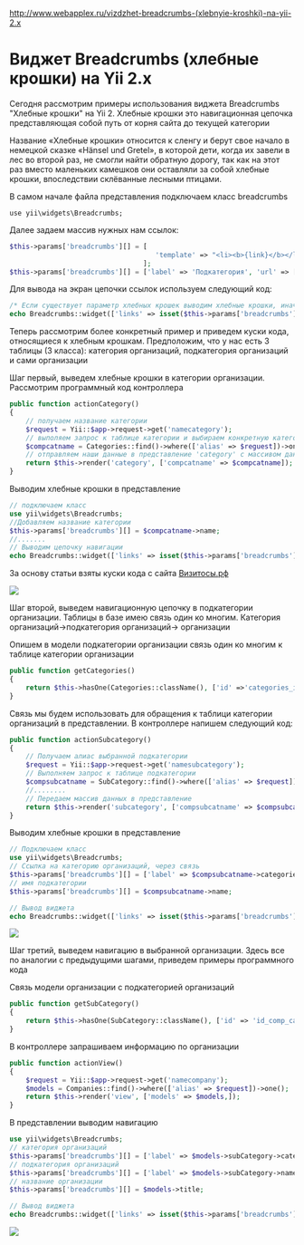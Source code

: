 http://www.webapplex.ru/vizdzhet-breadcrumbs-(xlebnyie-kroshki)-na-yii-2.x

# Виджет Breadcrumbs (хлебные крошки) на Yii 2.x

Сегодня рассмотрим примеры использования виджета Breadcrumbs "Хлебные крошки" на Yii 2. Хлебные крошки это навигационная цепочка представляющая собой путь от корня сайта до текущей категории

Название «Хлебные крошки» относится к сленгу и берут свое начало в немецкой сказке «Hänsel und Gretel», в которой дети, когда их завели в лес во второй раз, не смогли найти обратную дорогу, так как на этот раз вместо маленьких камешков они оставляли за собой хлебные крошки, впоследствии склёванные лесными птицами.

В самом начале файла представления подключаем класс breadcrumbs

```
use yii\widgets\Breadcrumbs;
```

Далее задаем массив нужных нам ссылок:

```php
$this->params['breadcrumbs'][] = [
                                    'template' => "<li><b>{link}</b></li>\n", //  шаблон для этой ссылки  'label' => 'Категория', // название ссылки 'url' => ['/category'] // сама ссылка
                                 ];
$this->params['breadcrumbs'][] = ['label' => 'Подкатегория', 'url' => ['/category/subcategory']];
```

Для вывода на экран цепочки ссылок используем следующий код:

```php
/* Если существует параметр хлебных крошек выводим хлебные крошки, иначе ни чего не выводим */
echo Breadcrumbs::widget(['links' => isset($this->params['breadcrumbs']) ? $this->params['breadcrumbs'] : [], ]);
```

Теперь рассмотрим более конкретный пример и приведем куски кода, относящиеся к хлебным крошкам. Предположим, что у нас есть 3 таблицы (3 класса): категория организаций, подкатегория организаций и сами организации

Шаг первый, выведем хлебные крошки в категории организации. Рассмотрим программный код контроллера

```php
public function actionCategory()
{
    // получаем название категории
    $request = Yii::$app->request->get('namecategory');
    // выполяем запрос к таблице категории и выбираем конкретную категорию организаций в которую мы зашли
    $compcatname = Categories::find()->where(['alias' => $reguest])->one();
    // отправляем наши данные в представление 'category' с массивом данных по этой категории
    return $this->render('category', ['compcatname' => $compcatname]); 
}
```
Выводим хлебные крошки в представление

```php
// подключаем класс
use yii\widgets\Breadcrumbs;
//Добавляем название категории 
$this->params['breadcrumbs'][] = $compcatname->name;
//.......
// Выводим цепочку навигации
echo Breadcrumbs::widget(['links' => isset($this->params['breadcrumbs']) ? $this->params['breadcrumbs'] : [],]);
```

За основу статьи взяты куски кода с сайта [Визитосы.рф](http://xn--b1akcb4asf8e.xn--p1ai/)

![](http://www.webapplex.ru/blog/04092015/category.png)

Шаг второй, выведем навигационную цепочку в подкатегории организации. Таблицы в базе имею связь один ко многим. Категория организаций->подкатегория организаций-> организации

Опишем в модели подкатегории организации связь один ко многим к таблице категории организации

```php
public function getCategories()
{
    return $this->hasOne(Categories::className(), ['id' =>'categories_id']);
}
```

Связь мы будем использовать для обращения к таблици категории организаций в представлении. В контроллере напишем следующий код:

```php
public function actionSubcategory()
{
    // Получаем алиас выбранной подкатегории
    $request = Yii::$app->request->get('namesubcategory');
    // Выполняем запрос к таблице подкатегории
    $compsubcatname = SubCategory::find()->where(['alias' => $request])->one();
    //........
    // Передаем массив данных в представление
    return $this->render('subcategory', ['compsubcatname' => $compsubcatname, ]);
}
```

Выводим хлебные крошки в представление

```php
// Подключаем класс
use yii\widgets\Breadcrumbs;
// Ссылка на категорию организаций, через связь
$this->params['breadcrumbs'][] = ['label' => $compsubcatname->categories->name, 'url'=> ['/companies/'.$compsubcatname->categories->alias]];
// имя подкатегории
$this->params['breadcrumbs'][] = $compsubcatname->name;

// Вывод виджета
echo Breadcrumbs::widget(['links' => isset($this->params['breadcrumbs']) ? $this->params['breadcrumbs'] : [],]);
```

![](http://www.webapplex.ru/blog/04092015/subcategory.png)

Шаг третий, выведем навигацию в выбранной организации. Здесь все по аналогии с предыдущими шагами, приведем примеры программного кода

Связь модели организации с подкатегорией организаций

```php
public function getSubCategory()
{
    return $this->hasOne(SubCategory::className(), ['id' => 'id_comp_category']);
}
```

В контроллере запрашиваем информацию по организации

```php
public function actionView() 
{
    $request = Yii::$app->request->get('namecompany');
    $models = Companies::find()->where(['alias' => $request])->one();
    return $this->render('view', ['models' => $models,]);
}
```

В представлении выводим навигацию

```php
use yii\widgets\Breadcrumbs;
// категория организаций
$this->params['breadcrumbs'][] = ['label' => $models->subCategory->categories->name, 'url'=> '/companies/'.$models->subCategory->categories->alias];
// подкатегория организаций
$this->params['breadcrumbs'][] = ['label' => $models->subCategory->name, 'url'=> '/companies/'.$models->subCategory->categories->alias.'/'.$models->idCompCategory->alias];
// название организации
$this->params['breadcrumbs'][] = $models->title; 

// Вывод виджета
echo Breadcrumbs::widget(['links' => isset($this->params['breadcrumbs']) ? $this->params['breadcrumbs'] : [],]);
```

![](http://www.webapplex.ru/blog/04092015/company.png)